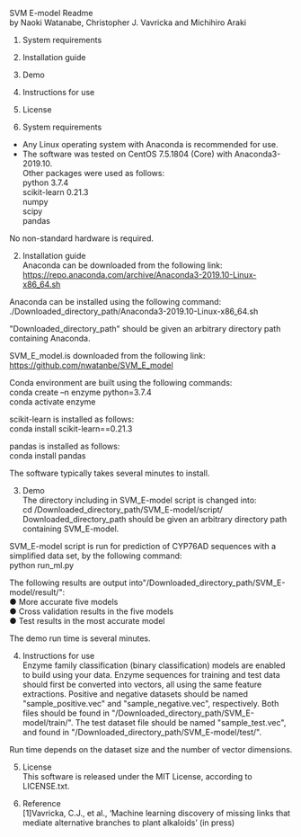 SVM E-model Readme  
by Naoki Watanabe, Christopher J. Vavricka and Michihiro Araki  
  
1.  System requirements  
2.  Installation guide  
3.  Demo  
4.  Instructions for use  
5.  License  
  
1.  System requirements  
- Any Linux operating system with Anaconda is recommended for use.  
- The software was tested on CentOS 7.5.1804 (Core) with Anaconda3-2019.10.  
Other packages were used as follows:  
python 3.7.4  
scikit-learn 0.21.3  
numpy  
scipy  
pandas  
  
No non-standard hardware is required.  

2.  Installation guide  
Anaconda can be downloaded from the following link:  
https://repo.anaconda.com/archive/Anaconda3-2019.10-Linux-x86_64.sh  
  
Anaconda can be installed using the following command:  
./Downloaded_directory_path/Anaconda3-2019.10-Linux-x86_64.sh  
  
"Downloaded_directory_path" should be given an arbitrary directory path containing Anaconda.  
  
SVM_E_model.is downloaded from the following link: https://github.com/nwatanbe/SVM_E_model  
  
Conda environment are built using the following commands:  
conda create –n enzyme python=3.7.4  
conda activate enzyme  
  
scikit-learn is installed as follows:  
conda install scikit-learn==0.21.3  
  
pandas is installed as follows:  
conda install pandas  
  
The software typically takes several minutes to install.  
  
3.  Demo  
The directory including in SVM_E-model script is changed into:  
cd /Downloaded_directory_path/SVM_E-model/script/  
Downloaded_directory_path should be given an arbitrary directory path containing SVM_E-model.  
  
SVM_E-model script is run for prediction of CYP76AD sequences with a simplified data set, by the following command:  
python run_ml.py  
  
The following results are output into"/Downloaded_directory_path/SVM_E-model/result/":  
●	More accurate five models  
●	Cross validation results in the five models  
●	Test results in the most accurate model  
  
The demo run time is several minutes.  

4.  Instructions for use  
Enzyme family classification (binary classification) models are enabled to build using your data. Enzyme sequences for training and test data should first be converted into vectors, all using the same feature extractions. Positive and negative datasets should be named "sample_positive.vec" and "sample_negative.vec", respectively. Both files should be found in "/Downloaded_directory_path/SVM_E-model/train/". The test dataset file should be  named "sample_test.vec", and found in "/Downloaded_directory_path/SVM_E-model/test/".  
  
Run time depends on the dataset size and the number of vector dimensions.  
  
5.  License  
This software is released under the MIT License, according to LICENSE.txt.  
  
6. Reference  
[1]Vavricka, C.J., et al., ‘Machine learning discovery of missing links that mediate alternative branches to plant alkaloids’ (in press)  
